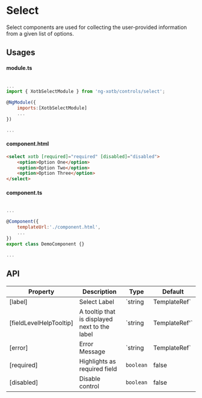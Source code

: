 # Select

Select components are used for collecting the user-provided information from a given list of options.

## Usages

#### module.ts
```javascript

...
import { XotbSelectModule } from 'ng-xotb/controls/select';

@NgModule({
    imports:[XotbSelectModule]
    ...
})

...
```
#### component.html

```html
<select xotb [required]="required" [disabled]="disabled">
    <option>Option One</option>
    <option>Option Two</option>
    <option>Option Three</option>
</select>
```

#### component.ts
```javascript

...

@Component({
    templateUrl:'./component.html',
    ...
})
export class DemoComponent {}

...
```

## API
 
#### <xotb-select>

| Property | Description | Type | Default |
| --- | --- | --- | --- |
| [label] | Select Label | `string|TemplateRef` | |
| [fieldLevelHelpTooltip] | A tooltip that is displayed next to the label | `string|TemplateRef'`|
| [error] | Error Message | `string|TemplateRef` | |
| [required] | Highlights as required field | `boolean` | false |
| [disabled] | Disable control | `boolean` | false | 